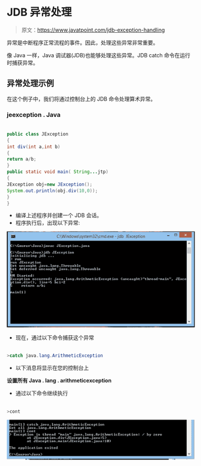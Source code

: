 # JDB 异常处理

> 原文：<https://www.javatpoint.com/jdb-exception-handling>

异常是中断程序正常流程的事件。因此，处理这些异常非常重要。

像 Java 一样，Java 调试器(JDB)也能够处理这些异常。JDB catch 命令在运行时捕获异常。

## 异常处理示例

在这个例子中，我们将通过控制台上的 JDB 命令处理算术异常。

### jeexception . Java

```java

public class JException
{
int div(int a,int b)
{
return a/b;
}
public static void main( String...jtp)
{
JException obj=new JException();
System.out.println(obj.div(10,0));
}
}

```

*   编译上述程序并创建一个 JDB 会话。
*   程序执行后，出现以下异常:

![JDB Exception Handling](img/f510a2b94e530a271878181329736251.png)

*   现在，通过以下命令捕获这个异常

```java

>catch java.lang.ArithmeticException

```

*   以下消息将显示在您的控制台上

**设置所有 Java . lang . arithmeticexception**

*   通过以下命令继续执行

```java

>cont

```

![JDB Exception Handling java.lang.ArithmeticException](img/64f9491f149da62296f4fcb014f0beee.png)
